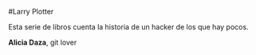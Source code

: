 #Larry Plotter

Esta serie de libros cuenta la historia de un hacker de los que hay pocos.

**Alicia Daza**, git lover
